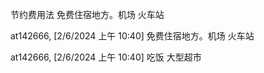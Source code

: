 节约费用法 免费住宿地方。机场 火车站



at142666, [2/6/2024 上午 10:40]
免费住宿地方。机场 火车站

at142666, [2/6/2024 上午 10:40]
吃饭 大型超市
